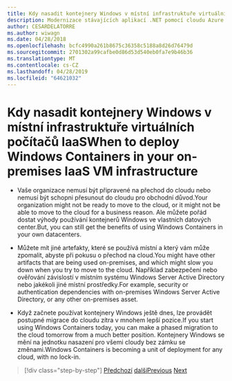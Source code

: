 ```yaml
---
title: Kdy nasadit kontejnery Windows v místní infrastruktuře virtuálních počítačů IaaS
description: Modernizace stávajících aplikací .NET pomocí cloudu Azure a Windows kontejnery | Kdy nasadit kontejnery Windows v místní infrastruktuře virtuálních počítačů IaaS
author: CESARDELATORRE
ms.author: wiwagn
ms.date: 04/28/2018
ms.openlocfilehash: bcfc4990a261b8675c36358c5188a8d26d76479d
ms.sourcegitcommit: 2701302a99cafbe0d86d53d540eb0fa7e9b46b36
ms.translationtype: MT
ms.contentlocale: cs-CZ
ms.lasthandoff: 04/28/2019
ms.locfileid: "64621032"
---
```

# <a name="when-to-deploy-windows-containers-in-your-on-premises-iaas-vm-infrastructure"></a><span data-ttu-id="cee1a-103">Kdy nasadit kontejnery Windows v místní infrastruktuře virtuálních počítačů IaaS</span><span class="sxs-lookup"><span data-stu-id="cee1a-103">When to deploy Windows Containers in your on-premises IaaS VM infrastructure</span></span>

- <span data-ttu-id="cee1a-104">Vaše organizace nemusí být připravené na přechod do cloudu nebo nemusí být schopni přesunout do cloudu pro obchodní důvod.</span><span class="sxs-lookup"><span data-stu-id="cee1a-104">Your organization might not be ready to move to the cloud, or it might not be able to move to the cloud for a business reason.</span></span> <span data-ttu-id="cee1a-105">Ale můžete pořád dostat výhody používání kontejnerů Windows ve vlastních datových center.</span><span class="sxs-lookup"><span data-stu-id="cee1a-105">But, you can still get the benefits of using Windows Containers in your own datacenters.</span></span>

- <span data-ttu-id="cee1a-106">Můžete mít jiné artefakty, které se používá místní a který vám může zpomalit, abyste při pokusu o přechod na cloud.</span><span class="sxs-lookup"><span data-stu-id="cee1a-106">You might have other artifacts that are being used on-premises, and which might slow you down when you try to move to the cloud.</span></span> <span data-ttu-id="cee1a-107">Například zabezpečení nebo ověřování závislostí v místním systému Windows Server Active Directory nebo jakékoli jiné místní prostředky.</span><span class="sxs-lookup"><span data-stu-id="cee1a-107">For example, security or authentication dependencies with on-premises Windows Server Active Directory, or any other on-premises asset.</span></span>

- <span data-ttu-id="cee1a-108">Když začnete používat kontejnery Windows ještě dnes, lze provádět postupné migrace do cloudu zítra v mnohem lepší pozice.</span><span class="sxs-lookup"><span data-stu-id="cee1a-108">If you start using Windows Containers today, you can make a phased migration to the cloud tomorrow from a much better position.</span></span> <span data-ttu-id="cee1a-109">Kontejnery Windows se mění na jednotku nasazení pro všemi cloudy bez zámku se změnami.</span><span class="sxs-lookup"><span data-stu-id="cee1a-109">Windows Containers is becoming a unit of deployment for any cloud, with no lock-in.</span></span>

>[!div class="step-by-step"]
><span data-ttu-id="cee1a-110">[Předchozí](when-not-to-deploy-to-windows-containers.md)
>[další](when-to-deploy-windows-containers-to-azure-vms-iaas-cloud.md)</span><span class="sxs-lookup"><span data-stu-id="cee1a-110">[Previous](when-not-to-deploy-to-windows-containers.md)
[Next](when-to-deploy-windows-containers-to-azure-vms-iaas-cloud.md)</span></span>